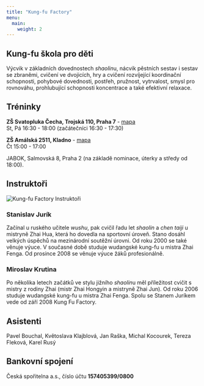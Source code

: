 ```yaml
---
title: "Kung-fu Factory"
menu:
  main:
    weight: 2
---
```

## Kung-fu škola pro děti

Výcvik v základních dovednostech *shaolin*u, nácvik pěstních sestav i sestav se zbraněmi, cvičení ve dvojicích, hry a cvičení rozvíjející koordinační schopnosti, pohybové dovednosti, postřeh, pružnost, vytrvalost, smysl pro rovnováhu, prohlubující schopnosti koncentrace a také efektivní relaxace.

## Tréninky

**ZŠ Svatopluka Čecha, Trojská 110, Praha 7** - [mapa](http://mapy.cz/#x=14.424040&y=50.117007&z=15&t=s&q=Trojsk%C3%A1%20211%2F110%2C%20Praha%207&qp=14.405229_50.112316_14.433070_50.125766_14&d=firm_723435_1)  
St, Pá 16:30 - 18:00 (začátečníci 16:30 - 17:30)

**ZŠ Amálská 2511, Kladno** - [mapa](http://www.mapy.cz/#x=14.097226&y=50.141953&z=15&d=firm_357646_0_1&t=s&q=z%C5%A1%20am%C3%A1lsk%C3%A1&qp=14.082603_50.135273_14.107590_50.147555_14)  
Čt 15:00 - 17:00

JABOK, Salmovská 8, Praha 2 (na základě nominace, úterky a středy od 18:00).

## Instruktoři

![Kung-fu Factory Instruktoři](/images/factory_instruktori.jpg#float)

### Stanislav Jurík
Začínal u ruského učitele *wushu*, pak cvičil řadu let *shaolin* a *chen taiji* u mistryně Zhai Hua, která ho dovedla na sportovní úroveň. Stano dosáhl velkých úspěchů na mezinárodní soutěžní úrovni. Od roku 2000 se také věnuje výuce. V současné době studuje wudangské kung-fu u mistra Zhai Fenga. Od prosince 2008 se věnuje výuce žáků profesionálně.

### Miroslav Krutina
Po několika letech začátků ve stylu jižního *shaolin*u měl příležitost cvičit s mistry z rodiny Zhai (mistr Zhai Hongyin a mistryně Zhai Jun). Od roku 2006 studuje wudangské kung-fu u mistra Zhai Fenga. Spolu se Stanem Juríkem vede od září 2008 Kung Fu Factory.

## Asistenti

Pavel Bouchal, Květoslava Klajblová, Jan Raška, Michal Kocourek, Tereza Fleková, Karel Rusý

## Bankovní spojení

Česká spořitelna a.s., číslo účtu **157405399/0800**
